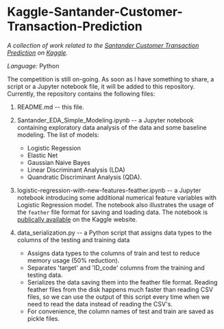 # Kaggle-Santander-Customer-Transaction-Prediction

*A collection of work related to the [Santander Customer Transaction Prediction](https://www.kaggle.com/c/santander-customer-transaction-prediction) on [Kaggle](https://www.kaggle.com/).*

*Language:* Python

The competition is still on-going. As soon as I have something to share, a script or a Jupyter notebook file, it will be added to this repository. Currently, the repository contains the following files:

1. README.md -- this file.

2. Santander_EDA_Simple_Modeling.ipynb -- a Jupyter notebook containing exploratory data analysis of the data and some baseline modeling. The list of models: 
    * Logistic Regession 
    * Elastic Net 
    * Gaussian Naive Bayes
    * Linear Discriminant Analysis (LDA)
    * Quandratic Discriminant Analysis (QDA).
  
3. logistic-regression-with-new-features-feather.ipynb -- a Jupyter notebook introducing some additional numerical feature variables with Logistic Regression model. The notebook also illustrates the usage of the `feather` file format for saving and loading data. The notebook is [publically available](https://www.kaggle.com/graf10a/logistic-regression-with-new-features-feather) on the Kaggle website.

4. data_serialization.py -- a Python script that assigns data types to the columns of the testing and training data
      * Assigns data types to the columns of train and test to reduce memory usage (50% reduction).
      * Separates 'target' and 'ID_code' columns from the training and testing data.
      * Serializes the data saving them into the feather file format. Reading feather files from the disk happens much faster than reading CSV files, so we can use the output of this script every time when we need to read the data instead of reading the CSV's.
      * For convenience, the column names of test and train are saved as pickle files.

